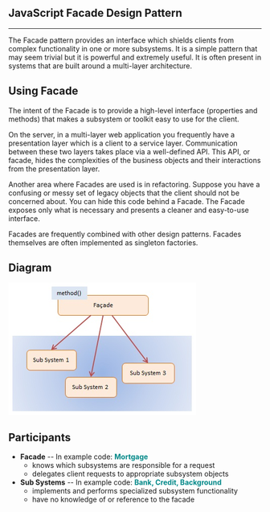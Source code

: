 ## JavaScript Facade Design Pattern
<hr/>

The Facade pattern provides an interface which shields clients from complex functionality in one or more subsystems. It is a simple pattern that may seem trivial but it is powerful and extremely useful. It is often present in systems that are built around a multi-layer architecture.

## Using Facade

The intent of the Facade is to provide a high-level interface (properties and methods) that makes a subsystem or toolkit easy to use for the client.

On the server, in a multi-layer web application you frequently have a presentation layer which is a client to a service layer. Communication between these two layers takes place via a well-defined API. This API, or facade, hides the complexities of the business objects and their interactions from the presentation layer.

Another area where Facades are used is in refactoring. Suppose you have a confusing or messy set of legacy objects that the client should not be concerned about. You can hide this code behind a Facade. The Facade exposes only what is necessary and presents a cleaner and easy-to-use interface.

Facades are frequently combined with other design patterns. Facades themselves are often implemented as singleton factories.

## Diagram 

<img src="https://github.com/thuankok/design-pattern/blob/main/assets/Facade.jpg" alt="logo">

## Participants

<ul>
    <li>
      <b>Facade</b> -- In example code: <b style="color:#088;">Mortgage</b>
      <ul>
        <li>knows which subsystems are responsible for a request</li>
        <li>delegates client requests to appropriate subsystem objects</li>
      </ul>
    </li>
    <li>
      <b>Sub Systems</b> -- In example code: <b style="color:#088;">Bank, Credit, Background</b>
      <ul>
        <li>implements and performs specialized subsystem functionality</li>
        <li>have no knowledge of or reference to the facade</li>
      </ul>
    </li>
  </ul>


